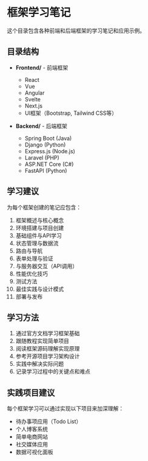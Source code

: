 # 框架学习笔记

这个目录包含各种前端和后端框架的学习笔记和应用示例。

## 目录结构

- **Frontend/** - 前端框架
  - React
  - Vue
  - Angular
  - Svelte
  - Next.js
  - UI框架（Bootstrap, Tailwind CSS等）
  
- **Backend/** - 后端框架
  - Spring Boot (Java)
  - Django (Python)
  - Express.js (Node.js)
  - Laravel (PHP)
  - ASP.NET Core (C#)
  - FastAPI (Python)

## 学习建议

为每个框架创建的笔记应包含：

1. 框架概述与核心概念
2. 环境搭建与项目创建
3. 基础组件与API学习
4. 状态管理与数据流
5. 路由与导航
6. 表单处理与验证
7. 与服务器交互（API调用）
8. 性能优化技巧
9. 测试方法
10. 最佳实践与设计模式
11. 部署与发布

## 学习方法

1. 通过官方文档学习框架基础
2. 跟随教程实现简单项目
3. 阅读框架源码理解实现原理
4. 参考开源项目学习架构设计
5. 实践中解决实际问题
6. 记录学习过程中的关键点和难点

## 实践项目建议

每个框架学习可以通过实现以下项目来加深理解：

- 待办事项应用（Todo List）
- 个人博客系统
- 简单电商网站
- 社交媒体应用
- 数据可视化面板 